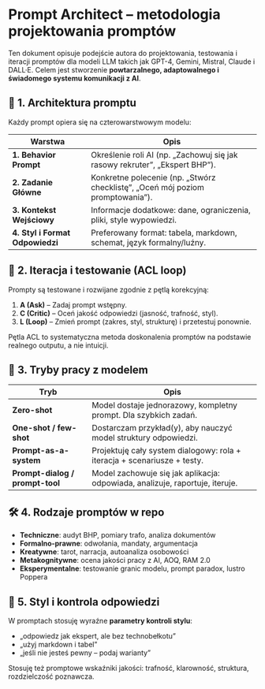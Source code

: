 # Prompt Architect – metodologia projektowania promptów

Ten dokument opisuje podejście autora do projektowania, testowania i iteracji promptów dla modeli LLM takich jak GPT-4, Gemini, Mistral, Claude i DALL·E. Celem jest stworzenie **powtarzalnego, adaptowalnego i świadomego systemu komunikacji z AI**.



## 🧱 1. Architektura promptu

Każdy prompt opiera się na czterowarstwowym modelu:

| Warstwa               | Opis |
|-----------------------|------|
| **1. Behavior Prompt** | Określenie roli AI (np. „Zachowuj się jak rasowy rekruter”, „Ekspert BHP”). |
| **2. Zadanie Główne** | Konkretne polecenie (np. „Stwórz checklistę”, „Oceń mój poziom promptowania”). |
| **3. Kontekst Wejściowy** | Informacje dodatkowe: dane, ograniczenia, pliki, style wypowiedzi. |
| **4. Styl i Format Odpowiedzi** | Preferowany format: tabela, markdown, schemat, język formalny/luźny. |



## 🔁 2. Iteracja i testowanie (ACL loop)

Prompty są testowane i rozwijane zgodnie z pętlą korekcyjną:

1. **A (Ask)** – Zadaj prompt wstępny.
2. **C (Critic)** – Oceń jakość odpowiedzi (jasność, trafność, styl).
3. **L (Loop)** – Zmień prompt (zakres, styl, strukturę) i przetestuj ponownie.

Pętla ACL to systematyczna metoda doskonalenia promptów na podstawie realnego outputu, a nie intuicji.



## 🧠 3. Tryby pracy z modelem

| Tryb | Opis |
|------|------|
| **Zero-shot** | Model dostaje jednorazowy, kompletny prompt. Dla szybkich zadań. |
| **One-shot / few-shot** | Dostarczam przykład(y), aby nauczyć model struktury odpowiedzi. |
| **Prompt-as-a-system** | Projektuję cały system dialogowy: rola + iteracja + scenariusze + testy. |
| **Prompt-dialog / prompt-tool** | Model zachowuje się jak aplikacja: odpowiada, analizuje, raportuje, iteruje. |



## 🛠️ 4. Rodzaje promptów w repo

- **Techniczne**: audyt BHP, pomiary trafo, analiza dokumentów
- **Formalno-prawne**: odwołania, mandaty, argumentacja
- **Kreatywne**: tarot, narracja, autoanaliza osobowości
- **Metakognitywne**: ocena jakości pracy z AI, AOQ, RAM 2.0
- **Eksperymentalne**: testowanie granic modelu, prompt paradox, lustro Poppera



## 🧩 5. Styl i kontrola odpowiedzi

W promptach stosuję wyraźne **parametry kontroli stylu**:
- „odpowiedz jak ekspert, ale bez technobełkotu”
- „użyj markdown i tabel”
- „jeśli nie jesteś pewny – podaj warianty”

Stosuję też promptowe wskaźniki jakości: trafność, klarowność, struktura, rozdzielczość poznawcza.



